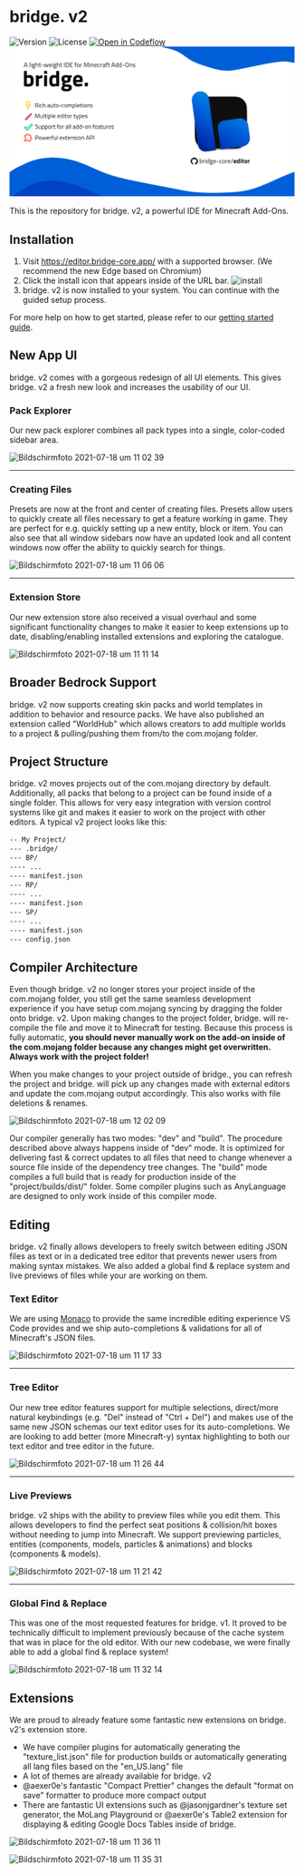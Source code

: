 # bridge. v2

<img alt="Version" src="https://img.shields.io/github/v/release/bridge-core/editor?style=flat&height=40&label=Version&message=Test&color=121212&labelColor=005bc9" height="20" >
<img alt="License" src="https://img.shields.io/static/v1?style=flat&height=40&label=License&message=GPL-3.0&color=121212&labelColor=005bc9" height="20" >
<a href="https://pr.new/github.com/bridge-core/editor/tree/dev">
    <img alt="Open in Codeflow" src="https://developer.stackblitz.com/img/open_in_codeflow_small.svg" >
</a>

<a href="https://editor.bridge-core.app/">
    <img src="./public/img/social-preview.png">
</a>

This is the repository for bridge. v2, a powerful IDE for Minecraft Add-Ons.

## Installation

1. Visit https://editor.bridge-core.app/ with a supported browser. (We recommend the new Edge based on Chromium)
2. Click the install icon that appears inside of the URL bar.
   ![install](https://user-images.githubusercontent.com/33347616/126063371-5efd5c57-a8dc-4ac2-83ed-bed60fc44d93.png)
3. bridge. v2 is now installed to your system. You can continue with the guided setup process.

For more help on how to get started, please refer to our [getting started guide](https://bridge-core.app/editor-docs/getting-started/#setting-up-bridge).

## New App UI

bridge. v2 comes with a gorgeous redesign of all UI elements. This gives bridge. v2 a fresh new look and increases the usability of our UI.

### Pack Explorer

Our new pack explorer combines all pack types into a single, color-coded sidebar area.

![Bildschirmfoto 2021-07-18 um 11 02 39](https://user-images.githubusercontent.com/33347616/126061729-deb8f6d9-600c-4e8b-9a8a-707ef37135af.png)

---

### Creating Files

Presets are now at the front and center of creating files. Presets allow users to quickly create all files necessary to get a feature working in game. They are perfect for e.g. quickly setting up a new entity, block or item. You can also see that all window sidebars now have an updated look and all content windows now offer the ability to quickly search for things.

![Bildschirmfoto 2021-07-18 um 11 06 06](https://user-images.githubusercontent.com/33347616/126061807-c1015a5a-1f4d-4859-97ca-833fa727093e.png)

---

### Extension Store

Our new extension store also received a visual overhaul and some significant functionality changes to make it easier to keep extensions up to date, disabling/enabling installed extensions and exploring the catalogue.

![Bildschirmfoto 2021-07-18 um 11 11 14](https://user-images.githubusercontent.com/33347616/126061944-3d608d0f-dd4d-4b53-ba68-1b764b5df36d.png)

## Broader Bedrock Support

bridge. v2 now supports creating skin packs and world templates in addition to behavior and resource packs. We have also published an extension called "WorldHub" which allows creators to add multiple worlds to a project & pulling/pushing them from/to the com.mojang folder.

## Project Structure

bridge. v2 moves projects out of the com.mojang directory by default. Additionally, all packs that belong to a project can be found inside of a single folder. This allows for very easy integration with version control systems like git and makes it easier to work on the project with other editors. A typical v2 project looks like this:

```
-- My Project/
--- .bridge/
--- BP/
---- ...
---- manifest.json
--- RP/
---- ...
---- manifest.json
--- SP/
---- ...
---- manifest.json
--- config.json
```

## Compiler Architecture

Even though bridge. v2 no longer stores your project inside of the com.mojang folder, you still get the same seamless development experience if you have setup com.mojang syncing by dragging the folder onto bridge. v2. Upon making changes to the project folder, bridge. will re-compile the file and move it to Minecraft for testing. Because this process is fully automatic, **you should never manually work on the add-on inside of the com.mojang folder because any changes might get overwritten. Always work with the project folder!**

When you make changes to your project outside of bridge., you can refresh the project and bridge. will pick up any changes made with external editors and update the com.mojang output accordingly. This also works with file deletions & renames.

![Bildschirmfoto 2021-07-18 um 12 02 09](https://user-images.githubusercontent.com/33347616/126063144-656afc65-b3ab-424d-9188-124977bf3061.png)

Our compiler generally has two modes: "dev" and "build". The procedure described above always happens inside of "dev" mode. It is optimized for delivering fast & correct updates to all files that need to change whenever a source file inside of the dependency tree changes. The "build" mode compiles a full build that is ready for production inside of the "project/builds/dist/" folder. Some compiler plugins such as AnyLanguage are designed to only work inside of this compiler mode.

## Editing

bridge. v2 finally allows developers to freely switch between editing JSON files as text or in a dedicated tree editor that prevents newer users from making syntax mistakes. We also added a global find & replace system and live previews of files while your are working on them.

### Text Editor

We are using [Monaco](https://microsoft.github.io/monaco-editor/index.html) to provide the same incredible editing experience VS Code provides and we ship auto-completions & validations for all of Minecraft's JSON files.

![Bildschirmfoto 2021-07-18 um 11 17 33](https://user-images.githubusercontent.com/33347616/126062057-5ae6f5fb-0938-4828-89a3-b9df25b22f4a.png)

---

### Tree Editor

Our new tree editor features support for multiple selections, direct/more natural keybindings (e.g. "Del" instead of "Ctrl + Del") and makes use of the same new JSON schemas our text editor uses for its auto-completions. We are looking to add better (more Minecraft-y) syntax highlighting to both our text editor and tree editor in the future.

![Bildschirmfoto 2021-07-18 um 11 26 44](https://user-images.githubusercontent.com/33347616/126062278-329c6a3a-a727-4076-aeae-b60984f59ade.png)

---

### Live Previews

bridge. v2 ships with the ability to preview files while you edit them. This allows developers to find the perfect seat positions & collision/hit boxes without needing to jump into Minecraft. We support previewing particles, entities (components, models, particles & animations) and blocks (components & models).

![Bildschirmfoto 2021-07-18 um 11 21 42](https://user-images.githubusercontent.com/33347616/126062149-4975573c-ebf9-4baf-8510-d55a7d2db538.png)

---

### Global Find & Replace

This was one of the most requested features for bridge. v1. It proved to be technically difficult to implement previously because of the cache system that was in place for the old editor. With our new codebase, we were finally able to add a global find & replace system!

![Bildschirmfoto 2021-07-18 um 11 32 14](https://user-images.githubusercontent.com/33347616/126062374-c8ee8c2b-627d-4b94-bcaa-227099eaace8.png)

## Extensions

We are proud to already feature some fantastic new extensions on bridge. v2's extension store.

-   We have compiler plugins for automatically generating the "texture_list.json" file for production builds or automatically generating all lang files based on the "en_US.lang" file
-   A lot of themes are already available for bridge. v2
-   @aexer0e's fantastic "Compact Prettier" changes the default "format on save" formatter to produce more compact output
-   There are fantastic UI extensions such as @jasonjgardner's texture set generator, the MoLang Playground or @aexer0e's Table2 extension for displaying & editing Google Docs Tables inside of bridge.

![Bildschirmfoto 2021-07-18 um 11 36 11](https://user-images.githubusercontent.com/33347616/126062619-d870149d-edd4-40d6-83d8-7a34dc666e9d.png)

![Bildschirmfoto 2021-07-18 um 11 35 31](https://user-images.githubusercontent.com/33347616/126062615-8cd0b711-987c-4857-9890-8bb9b6608813.png)
